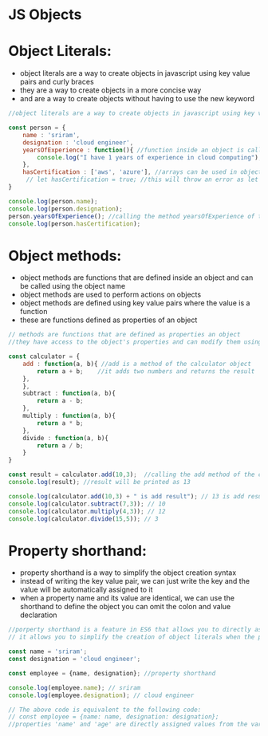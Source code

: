# JS Objects

# Object Literals:

- object literals are a way to create objects in javascript using key value pairs and curly braces
- they are a way to create objects in a more concise way
- and are a way to create objects without having to use the new keyword

```jsx
//object literals are a way to create objects in javascript using key value pairs and curly braces

const person = {
    name : 'sriram',
    designation : 'cloud engineer',
    yearsOfExperience : function(){ //function inside an object is called a method
        console.log("I have 1 years of experience in cloud computing");
    },
    hasCertification : ['aws', 'azure'], //arrays can be used in object literals
     // let hasCertification = true; //this will throw an error as let and const cannot be used in object literals
}

console.log(person.name);
console.log(person.designation);
person.yearsOfExperience(); //calling the method yearsOfExperience of the person object
console.log(person.hasCertification);
```

# Object methods:

- object methods are functions that are defined inside an object and can be called using the object name
- object methods are used to perform actions on objects
- object methods are defined using key value pairs where the value is a function
- these are functions defined as properties of an object

```jsx
// methods are functions that are defined as properties an object
//they have access to the object's properties and can modify them using the this keyword that refers to the current object

const calculator = {
    add : function(a, b){ //add is a method of the calculator object
        return a + b;    //it adds two numbers and returns the result
    },
    },
    subtract : function(a, b){
        return a - b;
    },
    multiply : function(a, b){
        return a * b;
    },
    divide : function(a, b){
        return a / b;
    }
}

const result = calculator.add(10,3);  //calling the add method of the calculator object 
console.log(result); //result will be printed as 13

console.log(calculator.add(10,3) + " is add result"); // 13 is add result
console.log(calculator.subtract(7,3)); // 10
console.log(calculator.multiply(4,3)); // 12
console.log(calculator.divide(15,5)); // 3
```

# Property shorthand:

- property shorthand is a way to simplify the object creation syntax
- instead of writing the key value pair, we can just write the key and the value will be automatically assigned to it
- when a property name and its value are identical, we can use the shorthand to define the object you can omit the colon and value declaration

```jsx
//porperty shorthand is a feature in ES6 that allows you to directly assign variables to object properties.
// it allows you to simplify the creation of object literals when the property name and variable name are the same

const name = 'sriram';
const designation = 'cloud engineer';

const employee = {name, designation}; //property shorthand 

console.log(employee.name); // sriram
console.log(employee.designation); // cloud engineer

// The above code is equivalent to the following code:
// const employee = {name: name, designation: designation};
//properties 'name' and 'age' are directly assigned values from the variables 'name' and 'age' respectively
```
